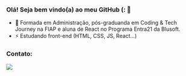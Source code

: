 ### Olá! Seja bem vindo(a) ao meu GitHub (: 👋
- 📖 Formada em Administração, pós-graduanda em Coding & Tech Journey na FIAP e aluna de React no Programa Entra21 da Blusoft.
- ⚡ Estudando front-end (HTML, CSS, JS, React...)

### Contato: 
<a href="https://www.linkedin.com/in/lara-berns-pereira/" target="_blank"><img src="https://img.shields.io/badge/-LinkedIn-%230077B5?style=for-the-badge&logo=linkedin&logoColor=white" target="_blank"></a>   

